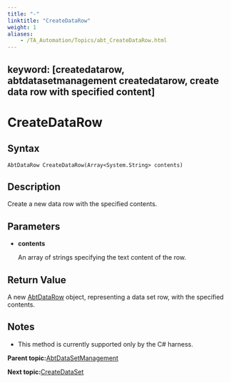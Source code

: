 ```yaml
--- 
title: "-"
linktitle: "CreateDataRow"
weight: 1
aliases: 
    - /TA_Automation/Topics/abt_CreateDataRow.html
---
```

keyword: [createdatarow, abtdatasetmanagement createdatarow, create data row with specified content]
---

# CreateDataRow

## Syntax

`AbtDataRow CreateDataRow(Array<System.String> contents)`

## Description

Create a new data row with the specified contents.

## Parameters

-   **contents**

    An array of strings specifying the text content of the row.


## Return Value

A new [AbtDataRow](abt_AbtDataRow.html) object, representing a data set row, with the specified contents.

## Notes

-   This method is currently supported only by the C\# harness.

**Parent topic:**[AbtDataSetManagement](/TA_Automation/Topics/abt_AbtDataSetManagement.html)

**Next topic:**[CreateDataSet](/TA_Automation/Topics/abt_CreateDataSet.html)


